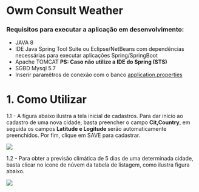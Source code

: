 <h1>Owm Consult Weather</h1>
<h3>Requisitos para executar a aplicação em desenvolvimento:</h3>
<ul>
  <li>JAVA 8</li>
  <li>IDE Java Spring Tool Suite ou Eclipse/NetBeans com dependências necessárias para executar aplicações Spring/SpringBoot</li>
  <li>Apache TOMCAT <b>PS: Caso não utilize a IDE do Spring (STS)</b></li>
  <li>SGBD Mysql 5.7</li>
  <li>Inserir paramêtros de conexão com o banco <a href="https://docs.spring.io/spring-boot/docs/current/reference/html/common-application-properties.html"<b>application.properties</b></a></li>

</ul>

<h1> 1. Como Utilizar</h1>
<p>1.1 - A figura abaixo ilustra a tela inicial de cadastros. Para dar início ao cadastro de uma nova cidade, basta preencher o campo <strong>Cit,Country</strong>, em seguida os campos <strong>Latitude e Logitude </strong> serão automaticamente preenchidos. Por fim, clique em SAVE para cadastrar.</p>
<img src="https://i.imgur.com/tJf4vHI.jpg"></img>

<p>1.2 - Para obter a previsão climática de 5 dias de uma determinada cidade, basta clicar no ícone de núvem da tabela de listagem, como ilustra figura abaixo.</p>
<img src="https://imgur.com/dnatGDJ.jpg"></img>
